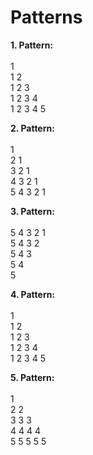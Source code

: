# Patterns

**1. Pattern:**</br></br>
1</br>
1 2</br>
1 2 3</br>
1 2 3 4</br>
1 2 3 4 5</br>

**2. Pattern:**</br></br>
        1</br>
      2 1</br>
    3 2 1</br>
  4 3 2 1</br>
5 4 3 2 1</br>

**3. Pattern:**</br></br>
5 4 3 2 1</br>
5 4 3 2</br>
5 4 3</br>
5 4</br>
5</br>

**4. Pattern:**</br></br>
        1</br>
      1 2</br>
    1 2 3</br>
  1 2 3 4</br>
1 2 3 4 5</br>

**5. Pattern:**</br></br>
        1</br>
      2 2</br>
    3 3 3</br>
  4 4 4 4</br>
5 5 5 5 5</br>
